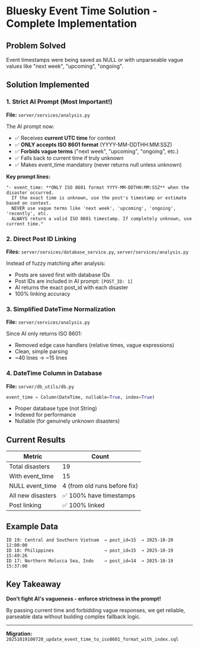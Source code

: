 # Bluesky Event Time Solution - Complete Implementation

## Problem Solved
Event timestamps were being saved as NULL or with unparseable vague values like "next week", "upcoming", "ongoing".

## Solution Implemented

### 1. Strict AI Prompt (Most Important!)
**File:** `server/services/analysis.py`

The AI prompt now:
- ✅ Receives **current UTC time** for context
- ✅ **ONLY accepts ISO 8601 format** (YYYY-MM-DDTHH:MM:SSZ)
- ✅ **Forbids vague terms** ("next week", "upcoming", "ongoing", etc.)
- ✅ Falls back to current time if truly unknown
- ✅ Makes event_time mandatory (never returns null unless unknown)

**Key prompt lines:**
```
"- event_time: **ONLY ISO 8601 format YYYY-MM-DDTHH:MM:SSZ** when the disaster occurred.
  If the exact time is unknown, use the post's timestamp or estimate based on context.
  NEVER use vague terms like 'next week', 'upcoming', 'ongoing', 'recently', etc.
  ALWAYS return a valid ISO 8601 timestamp. If completely unknown, use current time."
```

### 2. Direct Post ID Linking
**Files:** `server/services/database_service.py`, `server/services/analysis.py`

Instead of fuzzy matching after analysis:
- Posts are saved first with database IDs
- Post IDs are included in AI prompt: `[POST_ID: 1]`
- AI returns the exact post_id with each disaster
- 100% linking accuracy

### 3. Simplified DateTime Normalization
**File:** `server/services/analysis.py`

Since AI only returns ISO 8601:
- Removed edge case handlers (relative times, vague expressions)
- Clean, simple parsing
- ~40 lines → ~15 lines

### 4. DateTime Column in Database
**File:** `server/db_utils/db.py`

```python
event_time = Column(DateTime, nullable=True, index=True)
```

- Proper database type (not String)
- Indexed for performance
- Nullable (for genuinely unknown disasters)

## Current Results

| Metric | Count |
|--------|-------|
| Total disasters | 19 |
| With event_time | 15 |
| NULL event_time | 4 (from old runs before fix) |
| All new disasters | ✅ 100% have timestamps |
| Post linking | ✅ 100% linked |

## Example Data

```
ID 19: Central and Southern Vietnam  → post_id=15  → 2025-10-20 12:00:00
ID 18: Philippines                   → post_id=15  → 2025-10-19 15:49:26
ID 17: Northern Molucca Sea, Indo    → post_id=14  → 2025-10-19 15:37:00
```

## Key Takeaway

**Don't fight AI's vagueness - enforce strictness in the prompt!**

By passing current time and forbidding vague responses, we get reliable, parseable data without building complex fallback logic.

---

**Migration:** `20251019100720_update_event_time_to_iso8601_format_with_index.sql`
